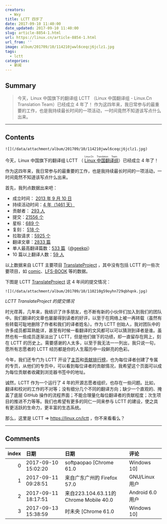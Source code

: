 ```yaml
---
creators:
  - Wxy
title: LCTT 四岁了
date: 2017-09-10 11:40:00
date_updated: 2017-09-10 11:40:00
slug: article-8854-1.html
url: https://linux.cn/article-8854-1.html
url_from: ''
image: album/201709/10/114210jwwl6ceqcj6jclz1.jpg
tags:
  - lctt
categories:
  - 新闻
---
```


## Summary

> 今天，Linux 中国旗下的翻译组 LCTT （Linux 中国翻译组 - Linux.Cn Translation Team）已经成立 4 年了！
> 作为这四年来，我日常参与的最重要的工作，也是我持续最长时间的一项活动，一时间竟然不知道该写点什么出来。

***

<!-- more -->

## Contents

`![](/data/attachment/album/201709/10/114210jwwl6ceqcj6jclz1.jpg)`

今天，Linux 中国旗下的翻译组 LCTT （<ruby> <a href="https://linux.cn/lctt/">  Linux 中国翻译组 </a> <rp>  （ </rp> <rt>  Linux.Cn Translation Team </rt> <rp>  ） </rp></ruby>）已经成立 4 年了！

作为这四年来，我日常参与的最重要的工作，也是我持续最长时间的一项活动，一时间竟然不知道该写点什么出来。

首先，我列点数据出来吧：

* 成立时间： [2013 年 9 月 10 日](https://linux.cn/article-1970-1.html)
* 持续活动时间：[4 年（1461 天）](https://github.com/LCTT/TranslateProject/graphs/contributors)
* 贡献者： [293 人](https://github.com/LCTT/TranslateProject/graphs/contributors)
* 提交：[21556 个](https://github.com/LCTT/TranslateProject/commits/master)
* 星标：[689 个](https://github.com/LCTT/TranslateProject/stargazers)
* 复刻： [518 个](https://github.com/LCTT/TranslateProject/network)
* 拉取请求：[5925 个](https://github.com/LCTT/TranslateProject/pulls)
* 翻译文章：[2833 篇](https://github.com/LCTT/TranslateProject)
* 单人最高翻译篇数：[533 篇](https://linux.cn/lctt/geekpi)（[@geekpi](https://linux.cn/article-8729-1.html)）
* 10 篇以上翻译人数：[59 人](https://linux.cn/lctt-list)

以上数据来自 LCTT 主要项目 [TranslateProject](https://github.com/LCTT/TranslateProject) ，其中没有包括 LCTT 的一些次要项目，如 [comic](https://github.com/LCTT/comic)、[LFS-BOOK](https://github.com/LCTT/LFS-BOOK) 等的数据。

下图是 LCTT [TranslateProject](https://github.com/LCTT/TranslateProject) 这 4 年间的提交情况：

`![](/data/attachment/album/201709/10/110210g59oyhn729qbhqnk.jpg)`

*LCTT TranslateProject 的提交情况*

时光荏苒，几年来，我结识了许多朋友，也不断有新的小伙伴们加入到我们的团队中。我们翻译的文章也屡屡得到读者的好评，以至于在网络上被一再转载（虽然有些转载可耻地删除了作者和我们的译者姓名）。作为 LCTT 创始人，我对团队中的许多成员都耳熟能详，甚至有时候一看翻译的文风都可以可以猜测到译者是谁。虽然也有一些成员逐渐淡出了 LCTT，但是他们做下的功绩，却一直留存在网上，刻在 LCTT 的历史上。需要感谢的人太多，以至于我无法一一列出，我只说一句，愿所有志愿者的 LCTT 经历都是你的人生履历中一段鲜亮的色彩。

今年，我们还专门为 LCTT 开设了[主页](https://linux.cn/lctt)和[贡献排行榜](https://linux.cn/lctt-list)，也为每位译者创建了专属的专页，从他们的专页中，可以看到每位译者的贡献情况，我希望这个页面可以成为每位贡献者收藏到浏览器书签中的地址。

诚然，LCTT 作为一个运行了 4 年的开源志愿者组织，也存在一些问题。比如，翻译和校对的工作的不对等；没有细分几个不同的翻译方向；缺少一个直观的、掩盖了底层 GitHub 操作的流程界面；不能合理量化每位翻译者的贡献程度；次生项目的推进不力等等。我们也希望有更多的同仁一同来参与 LCTT 的建设，使之具有更活跃的生命力，更丰富的生态系统。

那么，这里是 LCTT => <https://linux.cn/lctt> ，你不来看看么？

***

## Comments

|   index | 日期                | 日期                                                    | 评论                               |
|--------:|:--------------------|:--------------------------------------------------------|:-----------------------------------|
|       0 | 2017-09-10 15:02:20 | softpaopao [Chrome 61.0|Windows 10]                     | 生日快乐~：D                       |
|       1 | 2017-09-11 09:28:51 | 来自广东广州的 Firefox 57.0|GNU/Linux 用户              | 生日快乐&nbsp;&nbsp;居然是教师节啊 |
|       2 | 2017-09-11 18:17:51 | 来自223.104.63.11的 Chrome Mobile 40.0|Android 6.0 用户 | 感谢无私的奉献                     |
|       3 | 2017-09-13 15:38:59 | 时未央 [Chrome 61.0|Windows 10]                         | 感谢无私奉献的你们                 |
